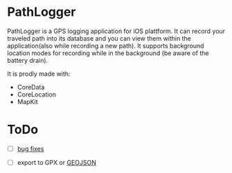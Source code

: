 # PathLogger

PathLogger is a GPS logging application for iOS plattform. It can record your traveled path into its database and you can view them within the application(also while recording a new path). It supports background location modes for recording while in the background (be aware of the battery drain). 

It is prodly made with:
- CoreData
- CoreLocation
- MapKit

# ToDo
- [ ] [bug fixes](https://github.com/eugenpirogoff/PathLogger/issues) 
- [ ] export to GPX or [GEOJSON](http://geojson.org)


